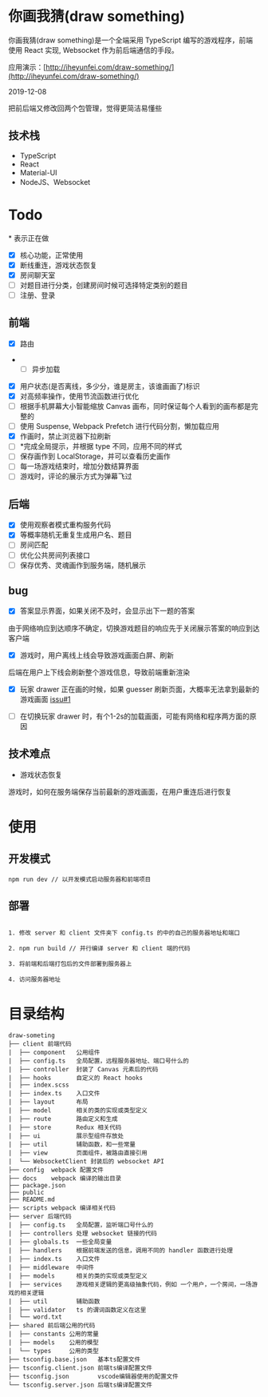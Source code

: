 # 你画我猜(draw something)

你画我猜(draw something)是一个全端采用 TypeScript 编写的游戏程序，前端使用 React 实现, Websocket 作为前后端通信的手段。

应用演示：[http://iheyunfei.com/draw-something/](http://iheyunfei.com/draw-something/)


2019-12-08

把前后端又修改回两个包管理，觉得更简洁易懂些

## 技术栈

- TypeScript
- React
- Material-UI
- NodeJS、Websocket

# Todo

\* 表示正在做

- [x] 核心功能，正常使用
- [x] 断线重连，游戏状态恢复
- [x] 房间聊天室
- [ ] 对题目进行分类，创建房间时候可选择特定类别的题目
- [ ] 注册、登录

## 前端

- [x] 路由
- - [ ] 异步加载

- [x] 用户状态(是否离线，多少分，谁是房主，该谁画画了)标识
- [x] 对高频率操作，使用节流函数进行优化
- [ ] 根据手机屏幕大小智能缩放 Canvas 画布，同时保证每个人看到的画布都是完整的
- [ ] 使用 Suspense, Webpack Prefetch 进行代码分割，懒加载应用
- [x] 作画时，禁止浏览器下拉刷新
- [ ] \*完成全局提示，并根据 type 不同，应用不同的样式
- [ ] 保存画作到 LocalStorage，并可以查看历史画作
- [ ] 每一场游戏结束时，增加分数结算界面
- [ ] 游戏时，评论的展示方式为弹幕飞过

## 后端

- [x] 使用观察者模式重构服务代码
- [x] 等概率随机无重复生成用户名、题目
- [ ] 房间匹配
- [ ] 优化公共房间列表接口
- [ ] 保存优秀、灵魂画作到服务端，随机展示

## bug

- [x] 答案显示界面，如果关闭不及时，会显示出下一题的答案

由于网络响应到达顺序不确定，切换游戏题目的响应先于关闭展示答案的响应到达客户端

- [x] 游戏时，用户离线上线会导致游戏画面白屏、刷新

后端在用户上下线会刷新整个游戏信息，导致前端重新渲染

- [x] 玩家 drawer 正在画的时候，如果 guesser 刷新页面，大概率无法拿到最新的游戏画面 [issu#1](https://github.com/iheyunfei/draw-something/issues/1)

- [ ] 在切换玩家 drawer 时，有个1-2s的加载画面，可能有网络和程序两方面的原因

## 技术难点

- 游戏状态恢复

游戏时，如何在服务端保存当前最新的游戏画面，在用户重连后进行恢复

# 使用

## 开发模式

```
npm run dev // 以开发模式启动服务器和前端项目
```

## 部署

```

1. 修改 server 和 client 文件夹下 config.ts 的中的自己的服务器地址和端口

2. npm run build // 并行编译 server 和 client 端的代码

3. 将前端和后端打包后的文件部署到服务器上

4. 访问服务器地址

```

# 目录结构

```
draw-someting
├── client 前端代码
|  ├── component   公用组件
|  ├── config.ts   全局配置，远程服务器地址、端口号什么的
|  ├── controller  封装了 Canvas 元素后的代码
|  ├── hooks       自定义的 React hooks
|  ├── index.scss
|  ├── index.ts    入口文件
|  ├── layout      布局
|  ├── model       相关的类的实现或类型定义
|  ├── route       路由定义和生成
|  ├── store       Redux 相关代码
|  ├── ui          展示型组件存放处
|  ├── util        辅助函数，和一些常量
|  ├── view        页面组件，被路由直接引用
|  └── WebsocketClient 封装后的 websocket API
├── config  webpack 配置文件
├── docs    webpack 编译的输出目录
├── package.json
├── public
├── README.md
├── scripts webpack 编译相关代码
├── server 后端代码
|  ├── config.ts   全局配置，监听端口号什么的
|  ├── controllers 处理 websocket 链接的代码
|  ├── globals.ts  一些全局变量
|  ├── handlers    根据前端发送的信息，调用不同的 handler 函数进行处理
|  ├── index.ts    入口文件
|  ├── middleware  中间件
|  ├── models      相关的类的实现或类型定义
|  ├── services    游戏相关逻辑的更高级抽象代码，例如 一个用户，一个房间，一场游戏的相关逻辑
|  ├── util        辅助函数
|  ├── validator   ts 的谓词函数定义在这里
|  └── word.txt
├── shared 前后端公用的代码
|  ├── constants 公用的常量
|  ├── models    公用的模型
|  └── types     公用的类型
├── tsconfig.base.json   基本ts配置文件
├── tsconfig.client.json 前端ts编译配置文件
├── tsconfig.json        vscode编辑器使用的配置文件
└── tsconfig.server.json 后端ts编译配置文件
```
